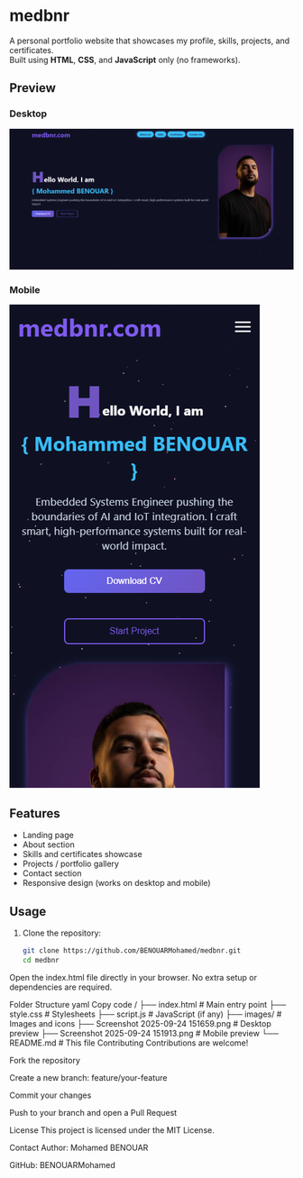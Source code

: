 # medbnr

A personal portfolio website that showcases my profile, skills, projects, and certificates.  
Built using **HTML**, **CSS**, and **JavaScript** only (no frameworks).

## Preview

### Desktop
![Desktop Screenshot](./desktopsc.png)

### Mobile
![Mobile Screenshot](./mobilesc.png)

## Features

- Landing page  
- About section  
- Skills and certificates showcase  
- Projects / portfolio gallery  
- Contact section  
- Responsive design (works on desktop and mobile)  

## Usage

1. Clone the repository:
   ```bash
   git clone https://github.com/BENOUARMohamed/medbnr.git
   cd medbnr
Open the index.html file directly in your browser.
No extra setup or dependencies are required.

Folder Structure
yaml
Copy code
/
├── index.html        # Main entry point
├── style.css         # Stylesheets
├── script.js         # JavaScript (if any)
├── images/           # Images and icons
├── Screenshot 2025-09-24 151659.png   # Desktop preview
├── Screenshot 2025-09-24 151913.png   # Mobile preview
└── README.md         # This file
Contributing
Contributions are welcome!

Fork the repository

Create a new branch: feature/your-feature

Commit your changes

Push to your branch and open a Pull Request

License
This project is licensed under the MIT License.

Contact
Author: Mohamed BENOUAR

GitHub: BENOUARMohamed

